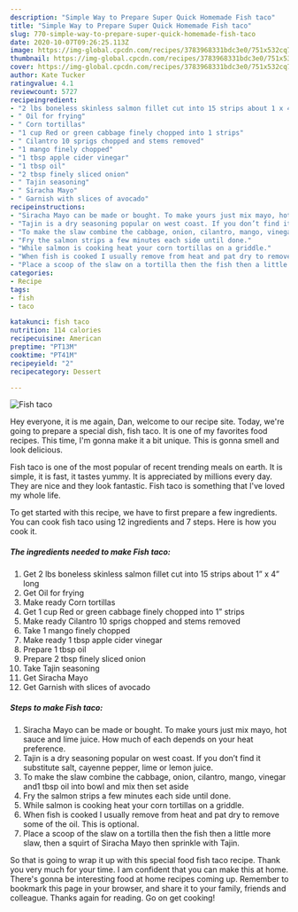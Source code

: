 ```yaml
---
description: "Simple Way to Prepare Super Quick Homemade Fish taco"
title: "Simple Way to Prepare Super Quick Homemade Fish taco"
slug: 770-simple-way-to-prepare-super-quick-homemade-fish-taco
date: 2020-10-07T09:26:25.113Z
image: https://img-global.cpcdn.com/recipes/3783968331bdc3e0/751x532cq70/fish-taco-recipe-main-photo.jpg
thumbnail: https://img-global.cpcdn.com/recipes/3783968331bdc3e0/751x532cq70/fish-taco-recipe-main-photo.jpg
cover: https://img-global.cpcdn.com/recipes/3783968331bdc3e0/751x532cq70/fish-taco-recipe-main-photo.jpg
author: Kate Tucker
ratingvalue: 4.1
reviewcount: 5727
recipeingredient:
- "2 lbs boneless skinless salmon fillet cut into 15 strips about 1 x 4 long"
- " Oil for frying"
- " Corn tortillas"
- "1 cup Red or green cabbage finely chopped into 1 strips"
- " Cilantro 10 sprigs chopped and stems removed"
- "1 mango finely chopped"
- "1 tbsp apple cider vinegar"
- "1 tbsp oil"
- "2 tbsp finely sliced onion"
- " Tajin seasoning"
- " Siracha Mayo"
- " Garnish with slices of avocado"
recipeinstructions:
- "Siracha Mayo can be made or bought. To make yours just mix mayo, hot sauce and lime juice. How much of each depends on your heat preference."
- "Tajin is a dry seasoning popular on west coast. If you don’t find it substitute salt, cayenne pepper, lime or lemon juice."
- "To make the slaw combine the cabbage, onion, cilantro, mango, vinegar and1 tbsp oil into bowl and mix then set aside"
- "Fry the salmon strips a few minutes each side until done."
- "While salmon is cooking heat your corn tortillas on a griddle."
- "When fish is cooked I usually remove from heat and pat dry to remove some of the oil. This is optional."
- "Place a scoop of the slaw on a tortilla then the fish then a little more slaw, then a squirt of Siracha Mayo then sprinkle with Tajin."
categories:
- Recipe
tags:
- fish
- taco

katakunci: fish taco 
nutrition: 114 calories
recipecuisine: American
preptime: "PT13M"
cooktime: "PT41M"
recipeyield: "2"
recipecategory: Dessert

---
```



![Fish taco](https://img-global.cpcdn.com/recipes/3783968331bdc3e0/751x532cq70/fish-taco-recipe-main-photo.jpg)

Hey everyone, it is me again, Dan, welcome to our recipe site. Today, we're going to prepare a special dish, fish taco. It is one of my favorites food recipes. This time, I'm gonna make it a bit unique. This is gonna smell and look delicious.

Fish taco is one of the most popular of recent trending meals on earth. It is simple, it is fast, it tastes yummy. It is appreciated by millions every day. They are nice and they look fantastic. Fish taco is something that I've loved my whole life.




To get started with this recipe, we have to first prepare a few ingredients. You can cook fish taco using 12 ingredients and 7 steps. Here is how you cook it.

<!--inarticleads1-->

##### The ingredients needed to make Fish taco:

1. Get 2 lbs boneless skinless salmon fillet cut into 15 strips about 1” x 4” long
1. Get  Oil for frying
1. Make ready  Corn tortillas
1. Get 1 cup Red or green cabbage finely chopped into 1” strips
1. Make ready  Cilantro 10 sprigs chopped and stems removed
1. Take 1 mango finely chopped
1. Make ready 1 tbsp apple cider vinegar
1. Prepare 1 tbsp oil
1. Prepare 2 tbsp finely sliced onion
1. Take  Tajin seasoning
1. Get  Siracha Mayo
1. Get  Garnish with slices of avocado




<!--inarticleads2-->

##### Steps to make Fish taco:

1. Siracha Mayo can be made or bought. To make yours just mix mayo, hot sauce and lime juice. How much of each depends on your heat preference.
1. Tajin is a dry seasoning popular on west coast. If you don’t find it substitute salt, cayenne pepper, lime or lemon juice.
1. To make the slaw combine the cabbage, onion, cilantro, mango, vinegar and1 tbsp oil into bowl and mix then set aside
1. Fry the salmon strips a few minutes each side until done.
1. While salmon is cooking heat your corn tortillas on a griddle.
1. When fish is cooked I usually remove from heat and pat dry to remove some of the oil. This is optional.
1. Place a scoop of the slaw on a tortilla then the fish then a little more slaw, then a squirt of Siracha Mayo then sprinkle with Tajin.




So that is going to wrap it up with this special food fish taco recipe. Thank you very much for your time. I am confident that you can make this at home. There's gonna be interesting food at home recipes coming up. Remember to bookmark this page in your browser, and share it to your family, friends and colleague. Thanks again for reading. Go on get cooking!
